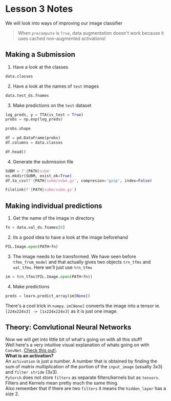 # Lesson 3 Notes
We will look into ways of improving our image  classifier

>When `precompute` is `True`, data augmentation doesn't work because it uses cached non-augmented activations! 

## Making a Submission

1. Have a look at the classes 
```python
data.classes
```
2. Have a look at the names of `test` images
```python
data.test_ds.fnames
```
3. Make predictions on the `test` dataset
```python
log_preds, y = TTA(is_test = True)
probs = np.exp(log_preds)

probs.shape

df = pd.DataFrame(probs)
df.columns = data.classes

df.head()
```
4. Generate the submission file
```python
SUBM = f'{PATH}subm'
os.mkdir(SUBM, exist_ok=True)
df.to_csv(f'{PATH}subm/subm.gz', compresion='gzip', index=False) 

Filelink(f'{PATH}subm/subm.gz')
```

## Making individual predictions 
1. Get the name of the image in directory
```python
fn = data.val_ds.fnames[8]
```
2. Its a good idea to have a look at the image beforehand
```python
PIL.Image.open(PATH+fn)
```
3. The image needs to be transformed. We have seen before `tfms_from_model` and that actually gives two objects `trn_tfms` and `val_tfms`.
Here we'll just use `trn_tfms`
```python
im = trn_tfms(PIL.Image.open(PATH+fn))
```
4. Make predictions
```python
preds = learn.predict_array(im[None])
```
There's a cool trick in `numpy`. `im[None]` converts the image into a tensor ie. `[224x224x3] -> [1x224x224x3]` as it is just one image.

## Theory: Convlutional Neural Networks
Now we will get into little bit of what's going on with all this stuff!<br>
Well here's a very intuitive visual explanation of whats going on with `ConvNet`. [Check this out!](https://www.youtube.com/watch?v=Oqm9vsf_hvU). <br>
**What is an activation?**<br>
An `activation` is just a number. A number that is obtained by finding the sum of matrix multiplication of the portion of the `input_image` (usually 3x3) and `filter stride` (3x3).<br>
`Pytorch` does not store `filters` as separate filters/kernels but as `tensors`. Filters and  Kernels mean pretty much the same thing.
<br>
Also remember that if there are two `filters` it means the `hidden_layer` has a size 2.









